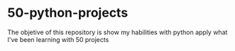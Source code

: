 # 50-python-projects
The objetive of this repository is show my habilities with python apply what I've been learning with 50 projects
